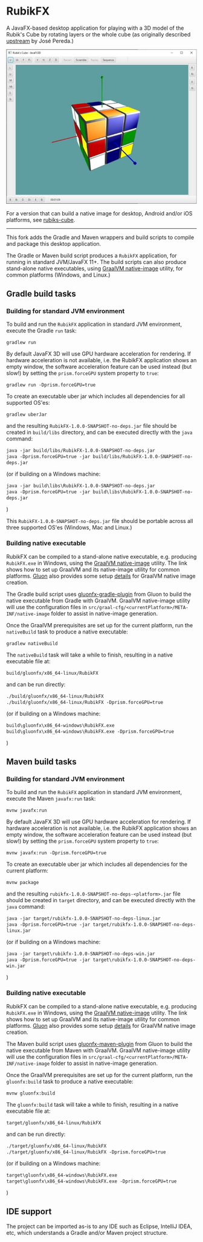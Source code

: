 # RubikFX

A JavaFX-based desktop application for playing with a 3D model of the Rubik's Cube by rotating 
layers or the whole cube (as originally described [upstream](https://github.com/jperedadnr/RubikFX)
by José Pereda.)

![screenshot](RubikFX.jpg "RubixFX")

For a version that can build a native image for desktop, Android and/or iOS platforms,
see [rubiks-cube](https://github.com/gluonhq/gluon-samples/tree/master/rubiks-cube).

---

This fork adds the Gradle and Maven wrappers and build scripts to compile and package
this desktop application.

The Gradle or Maven build script produces a `RubikFX` application, for running in standard JVM/JavaFX 11+.
The build scripts can also produce stand-alone native executables, using
[GraalVM native-image](https://www.graalvm.org/reference-manual/native-image/) utility,
for common platforms (Windows, and Linux.)

## Gradle build tasks

### Building for standard JVM environment

To build and run the `RubikFX` application in standard JVM environment, execute the Gradle `run` task:

	gradlew run

By default JavaFX 3D will use GPU hardware acceleration for rendering. If hardware acceleration
is not available, i.e. the RubikFX application shows an empty window, the software acceleration
feature can be used instead (but slow!) by setting the `prism.forceGPU` system property to `true`:

	gradlew run -Dprism.forceGPU=true

To create an executable uber jar which includes all dependencies for all supported OS'es:

	gradlew uberJar

and the resulting `RubikFX-1.0.0-SNAPSHOT-no-deps.jar` file should be created in `build/libs` directory,
and can be executed directly with the `java` command:

	java -jar build/libs/RubikFX-1.0.0-SNAPSHOT-no-deps.jar
	java -Dprism.forceGPU=true -jar build/libs/RubikFX-1.0.0-SNAPSHOT-no-deps.jar

(or if building on a Windows machine:

	java -jar build\libs\RubikFX-1.0.0-SNAPSHOT-no-deps.jar
	java -Dprism.forceGPU=true -jar build\libs\RubikFX-1.0.0-SNAPSHOT-no-deps.jar

)

This `RubikFX-1.0.0-SNAPSHOT-no-deps.jar` file should be portable across all
three supported OS'es (Windows, Mac and Linux.)

### Building native executable

RubikFX can be compiled to a stand-alone native executable, e.g. producing `RubikFX.exe` in Windows,
using the [GraalVM native-image](https://www.graalvm.org/reference-manual/native-image) utility.
The link shows how to set up GraalVM and its native-image utility for common platforms.
[Gluon](https://gluonhq.com/) also provides some setup [details](https://docs.gluonhq.com/#_platforms)
for GraalVM native image creation.

The Gradle build script uses [gluonfx-gradle-plugin](https://github.com/gluonhq/gluonfx-gradle-plugin)
from Gluon to build the native executable from Gradle with GraalVM.
GraalVM native-image utility will use the configuration files in
`src/graal-cfg/<currentPlatform>/META-INF/native-image` folder
to assist in native-image generation.

Once the GraalVM prerequisites are set up for the current platform,
run the `nativeBuild` task to produce a native executable:

	gradlew nativeBuild

The `nativeBuild` task will take a while to finish, resulting in a native executable file at:

	build/gluonfx/x86_64-linux/RubikFX

and can be run directly:

	./build/gluonfx/x86_64-linux/RubikFX
	./build/gluonfx/x86_64-linux/RubikFX -Dprism.forceGPU=true

(or if building on a Windows machine:

	build\gluonfx\x86_64-windows\RubikFX.exe
	build\gluonfx\x86_64-windows\RubikFX.exe -Dprism.forceGPU=true

)

## Maven build tasks

### Building for standard JVM environment

To build and run the `RubikFX` application in standard JVM environment, execute the Maven `javafx:run` task:

	mvnw javafx:run

By default JavaFX 3D will use GPU hardware acceleration for rendering. If hardware acceleration
is not available, i.e. the RubikFX application shows an empty window, the software acceleration
feature can be used instead (but slow!) by setting the `prism.forceGPU` system property to `true`:

	mvnw javafx:run -Dprism.forceGPU=true

To create an executable uber jar which includes all dependencies for the current platform:

	mvnw package

and the resulting `rubikfx-1.0.0-SNAPSHOT-no-deps-<platform>.jar` file should be created in
`target` directory, and can be executed directly with the `java` command:

	java -jar target/rubikfx-1.0.0-SNAPSHOT-no-deps-linux.jar
	java -Dprism.forceGPU=true -jar target/rubikfx-1.0.0-SNAPSHOT-no-deps-linux.jar

(or if building on a Windows machine:

	java -jar target\rubikfx-1.0.0-SNAPSHOT-no-deps-win.jar
	java -Dprism.forceGPU=true -jar target\rubikfx-1.0.0-SNAPSHOT-no-deps-win.jar

)

### Building native executable

RubikFX can be compiled to a stand-alone native executable, e.g. producing `RubikFX.exe` in Windows,
using the [GraalVM native-image](https://www.graalvm.org/reference-manual/native-image) utility.
The link shows how to set up GraalVM and its native-image utility for common platforms.
[Gluon](https://gluonhq.com/) also provides some setup [details](https://docs.gluonhq.com/#_platforms)
for GraalVM native image creation.

The Maven build script uses [gluonfx-maven-plugin](https://github.com/gluonhq/gluonfx-maven-plugin)
from Gluon to build the native executable from Maven with GraalVM.
GraalVM native-image utility will use the configuration files in
`src/graal-cfg/<currentPlatform>/META-INF/native-image` folder
to assist in native-image generation.

Once the GraalVM prerequisites are set up for the current platform,
run the `gluonfx:build` task to produce a native executable:

	mvnw gluonfx:build

The `gluonfx:build` task will take a while to finish, resulting in a native executable file at:

	target/gluonfx/x86_64-linux/RubikFX

and can be run directly:

	./target/gluonfx/x86_64-linux/RubikFX
	./target/gluonfx/x86_64-linux/RubikFX -Dprism.forceGPU=true

(or if building on a Windows machine:

	target\gluonfx\x86_64-windows\RubikFX.exe
	target\gluonfx\x86_64-windows\RubikFX.exe -Dprism.forceGPU=true

)

## IDE support

The project can be imported as-is to any IDE such as Eclipse, IntelliJ IDEA, etc, which understands
a Gradle and/or Maven project structure.

